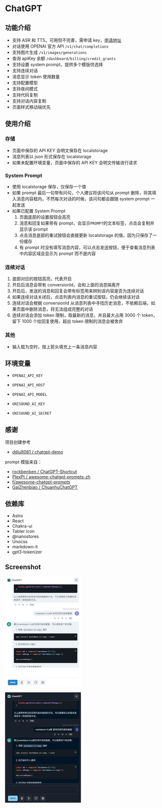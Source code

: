 # ChatGPT

## 功能介绍

- 支持 ASR 和 TTS，可用但不完善，需申请 key，[申请地址](https://ai.unisound.com)
- 对话使用 OPENAI 官方 API `/v1/chat/completions`
- 支持图片生成 `/v1/images/generations`
- 查询 apiKey 余额 `/dashboard/billing/credit_grants`
- 支持设置 system prompt，提供多个模版供选择
- 支持连续对话
- 消息显示 token 使用数量
- 支持配置模型
- 支持夜间模式
- 支持代码复制
- 支持对话内容复制
- 页面样式移动端优先

## 使用介绍

### 存储

- 页面中保存的 API KEY 会明文保存在 localstorage
- 消息列表以 json 形式保存在 localstorage
- 如果未配置环境变量，页面中保存的 API KEY 会明文传输进行请求

### System Prompt

- 使用 localstorage 保存，仅保存一个值
- 如果 prompt 最后一句带有问句，个人建议将该问句从 prompt 删除，将其填入消息内容框内，不然每次对话的时候，该问句都会跟随 system prompt 一起发送
- 如果已配置 System Prompt
  1. 页面底部的设置按钮会高亮
  2. 消息和回复如果带有 prompt，会显示`PROMPT`的文本标签，点击会复制并显示该 prompt
  3. 点击消息底部的重试按钮会直接更新 localstorage 的值，因为只保存了一份缓存
  4. 有 prompt 时没有填写消息内容，可以点击发送按钮，便于查看消息列表中内容区域会显示为 prompt 而不是内容

### 连续对话

1. 底部对应的按钮高亮，代表开启
2. 开启后消息会带有 conversionId，会和上面的消息隔离开
3. 开启后，发送的消息和回复会带有标签用来辨别该内容是否为连续对话
4. 如果连续对话关闭后，点击列表内消息的重试按钮，仍会继续该对话
5. 连续对话会根据 conversionId 从消息列表中寻找历史消息，不依赖后端，如果页面中删除消息，将无法组成完整的对话
6. 连续对话会添加 token 限制，取最新的消息，并且最大占用 3000 个 token，留下 1000 个给回复使用，超出 token 限制的消息会被舍弃

### 其他

- 输入框为空时，按上箭头填充上一条消息内容

## 环境变量

- `OPENAI_API_KEY`
- `OPENAI_API_HOST`
- `OPENAI_API_MODEL`

- `UNISOUND_AI_KEY`
- `UNISOUND_AI_SECRET`

## 感谢

项目创建参考

- [ddiu8081 / chatgpt-demo](https://github.com/ddiu8081/chatgpt-demo)

prompt 模版来自：

- [rockbenben / ChatGPT-Shortcut](https://github.com/rockbenben/ChatGPT-Shortcut)
- [PlexPt / awesome-chatgpt-prompts-zh](https://github.com/PlexPt/awesome-chatgpt-prompts-zh)
- [f/awesome-chatgpt-prompts](https://github.com/f/awesome-chatgpt-prompts)
- [GaiZhenbiao / ChuanhuChatGPT](https://github.com/GaiZhenbiao/ChuanhuChatGPT)

## 依赖库

- Astro
- React
- Chakra-ui
- Tabler icon
- @nanostores
- Unocss
- markdown-it
- gpt3-tokenizer

## Screenshot

![Light](./screenshot-light.png)

![Dark](./screenshot-dark.png)
